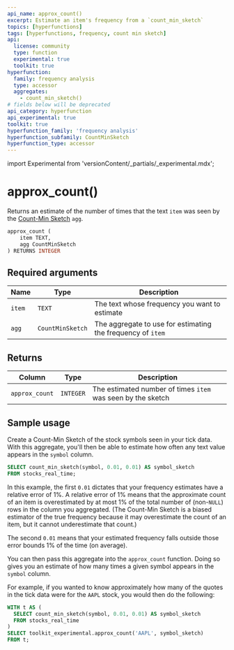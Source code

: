 ```yaml
---
api_name: approx_count()
excerpt: Estimate an item's frequency from a `count_min_sketch`
topics: [hyperfunctions]
tags: [hyperfunctions, frequency, count min sketch]
api:
  license: community
  type: function
  experimental: true
  toolkit: true
hyperfunction:
  family: frequency analysis
  type: accessor
  aggregates:
    - count_min_sketch()
# fields below will be deprecated
api_category: hyperfunction
api_experimental: true
toolkit: true
hyperfunction_family: 'frequency analysis'
hyperfunction_subfamily: CountMinSketch
hyperfunction_type: accessor
---
```


import Experimental from 'versionContent/_partials/_experimental.mdx';

# approx_count() <tag type="toolkit" content="Toolkit" /><tag type="experimental-toolkit" content="Experimental" />

Returns an estimate of the number of times that the text `item` was seen by the [Count-Min Sketch][count-min-sketch] `agg`.

```sql
approx_count (
    item TEXT,
    agg CountMinSketch
) RETURNS INTEGER
```

<Experimental />

## Required arguments

|Name|Type|Description|
|-|-|-|
|`item`|`TEXT`|The text whose frequency you want to estimate|
|`agg`|`CountMinSketch`|The aggregate to use for estimating the frequency of `item`|

## Returns

|Column|Type|Description|
|-|-|-|
|`approx_count`|`INTEGER`|The estimated number of times `item` was seen by the sketch|

## Sample usage

Create a Count-Min Sketch of the stock symbols seen in your tick data.
With this aggregate, you'll then be able to estimate how often any text value appears in the `symbol` column.

```sql
SELECT count_min_sketch(symbol, 0.01, 0.01) AS symbol_sketch
FROM stocks_real_time;
```

In this example, the first `0.01` dictates that your frequency estimates have a relative error of 1%.
A relative error of 1% means that the approximate count of an item is overestimated by at most 1% of the total number of (non-`NULL`) rows in the column you aggregated.
(The Count-Min Sketch is a biased estimator of the true frequency because it may overestimate the count of an item, but it cannot underestimate that count.)

The second `0.01` means that your estimated frequency falls outside those error bounds 1% of the time (on average).

You can then pass this aggregate into the `approx_count` function.
Doing so gives you an estimate of how many times a given symbol appears in the `symbol` column.

For example, if you wanted to know approximately how many of the quotes in the tick data were for the `AAPL` stock, you would then do the following:

```sql
WITH t AS (
  SELECT count_min_sketch(symbol, 0.01, 0.01) AS symbol_sketch
  FROM stocks_real_time
)
SELECT toolkit_experimental.approx_count('AAPL', symbol_sketch)
FROM t;
```

<!-- vale Google.EnDash = NO -->
[count-min-sketch]: https://en.wikipedia.org/wiki/Count–min_sketch
